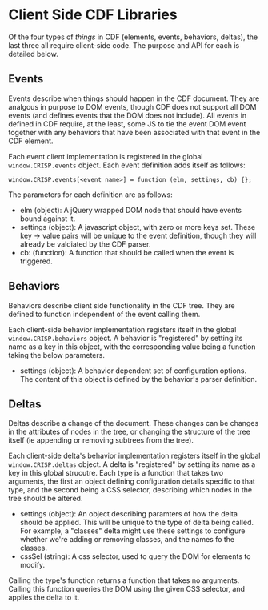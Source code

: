 Client Side CDF Libraries
===

Of the four types of *things* in CDF (elements, events, behaviors, deltas),
the last three all require client-side code.  The purpose and API for
each is detailed below.

Events
---
Events describe when things should happen in the CDF document. They are
analgous in purpose to DOM events, though CDF does not support all DOM events
(and defines events that the DOM does not include).  All events in defined
in CDF require, at the least, some JS to tie the event DOM event together
with any behaviors that have been associated with that event in the CDF
element.

Each event client implementation is registered in the global
`window.CRISP.events` object.  Each event definition adds itself as follows:

`window.CRISP.events[<event name>] = function (elm, settings, cb) {};`

The parameters for each definition are as follows:

 - elm (object):        A jQuery wrapped DOM node that should have events bound
                        against it.
 - settings (object):   A javascript object, with zero or more keys set. These
                        key -> value pairs will be unique to the event
                        definition, though they will already be valdiated by
                        the CDF parser.
 - cb: (function):      A function that should be called when the event is
                        triggered.


Behaviors
---
Behaviors describe client side functionality in the CDF tree.  They are defined
to function independent of the event calling them.

Each client-side behavior implementation registers itself in the global
`window.CRISP.behaviors` object.  A behavior is "registered" by setting
its name as a key in this object, with the corresponding value being
a function taking the below parameters.

 - settings (object):   A behavior dependent set of configuration options.
                        The content of this object is defined by the
                        behavior's parser definition.

Deltas
---
Deltas describe a change of the document.  These changes can be changes in
the attributes of nodes in the tree, or changing the structure of the tree
itself (ie appending or removing subtrees from the tree).

Each client-side delta's behavior implementation registers itself in the
global `window.CRISP.deltas` object.  A delta is "registered" by setting
its name as a key in this global strucutre.  Each type is a function
that takes two arguments, the first an object defining configuration details
specific to that type, and the second being a CSS selector, describing which
nodes in the tree should be altered.

 - settings (object): An object describing paramters of how the delta should
                      be applied.  This will be unique to the type of delta
                      being called.  For example, a "classes" delta might use
                      these settings to configure whether we're adding or
                      removing classes, and the names fo the classes.
 - cssSel (string):   A css selector, used to query the DOM for elements
                      to modify.

Calling the type's function returns a function that takes no arguments.  
Calling this function queries the DOM using the given CSS selector, and applies
the delta to it.
